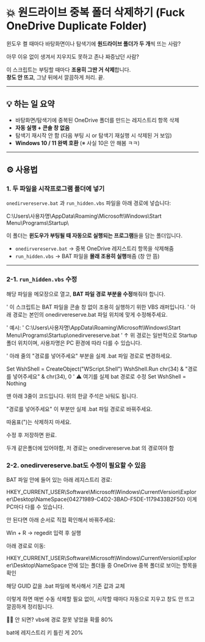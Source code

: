 # 💥 원드라이브 중복 폴더 삭제하기 (Fuck OneDrive Duplicate Folder)

윈도우 켤 때마다 바탕화면이나 탐색기에 **원드라이브 폴더가 두 개**씩 뜨는 사람?

아무 이유 없이 생겨서 지우지도 못하고 존나 짜증났던 사람?

이 스크립트는 부팅할 때마다 **조용히 그딴 거 삭제**합니다.  
**창도 안 뜨고**, 그냥 뒤에서 깔끔하게 처리. 끝.

---

## 💡 하는 일 요약

- 바탕화면/탐색기에 중복된 OneDrive 폴더를 만드는 레지스트리 항목 삭제
- **자동 실행 + 콘솔 창 없음**
- 탐색기 재시작 안 함 (다음 부팅 시 or 탐색기 재실행 시 삭제된 거 보임)
- **Windows 10 / 11 완벽 호환** (※ 사실 10은 안 해봄 ㅋㅋ)

---

## ⚙️ 사용법

### 1. 두 파일을 시작프로그램 폴더에 넣기

`onedirvereserve.bat` 과 `run_hidden.vbs` 파일을 아래 경로에 넣습니다:

C:\Users\사용자명\AppData\Roaming\Microsoft\Windows\Start Menu\Programs\Startup\


이 폴더는 **윈도우가 부팅될 때 자동으로 실행되는 프로그램**들을 담는 폴더입니다.

- `onedirvereserve.bat` → 중복 OneDrive 레지스트리 항목을 삭제해줌
- `run_hidden.vbs` → BAT 파일을 **몰래 조용히 실행**해줌 (창 안 뜸)

---

### 2-1. `run_hidden.vbs` 수정

해당 파일을 메모장으로 열고, **BAT 파일 경로 부분을 수정**해줘야 합니다.


' 이 스크립트는 BAT 파일을 콘솔 창 없이 조용히 실행하기 위한 VBS 래퍼입니다.
' 아래 경로는 본인의 onedirvereserve.bat 파일 위치에 맞게 수정해주세요.

' 예시:
' C:\Users\사용자명\AppData\Roaming\Microsoft\Windows\Start Menu\Programs\Startup\onedirvereserve.bat
' ↑ 위 경로는 일반적으로 Startup 폴더 위치이며, 사용자명은 PC 환경에 따라 다를 수 있습니다.

' 아래 줄의 "경로를 넣어주세요" 부분을 실제 .bat 파일 경로로 변경하세요.

Set WshShell = CreateObject("WScript.Shell")
WshShell.Run chr(34) & "경로를 넣어주세요" & chr(34), 0  ' ⚠ 여기를 실제 bat 경로로 수정
Set WshShell = Nothing

맨 아래 3줄이 코드입니다. 위의 한글 주석은 놔둬도 됩니다.

"경로를 넣어주세요" 이 부분만 실제 .bat 파일 경로로 바꿔주세요.

따옴표(")는 삭제하지 마세요.

수정 후 저장하면 완료.

두개 같은폴더에 있어야함, 저 경로는 onedirvereserve.bat 의 경로여야 함



### 2-2. onedirvereserve.bat도 수정이 필요할 수 있음
BAT 파일 안에 들어 있는 아래 레지스트리 경로:

HKEY_CURRENT_USER\Software\Microsoft\Windows\CurrentVersion\Explorer\Desktop\NameSpace\{04271989-C4D2-3BAD-F5DE-1179433B2F50}
이게 PC마다 다를 수 있습니다.

안 된다면 아래 순서로 직접 확인해서 바꿔주세요:

Win + R → regedit 입력 후 실행

아래 경로로 이동:

HKEY_CURRENT_USER\Software\Microsoft\Windows\CurrentVersion\Explorer\Desktop\NameSpace
안에 있는 폴더들 중 OneDrive 중복 폴더로 보이는 항목을 확인

해당 GUID 값을 .bat 파일에 복사해서 기존 값과 교체

이렇게 하면 매번 수동 삭제할 필요 없이,
시작할 때마다 자동으로 지우고 창도 안 뜨고 깔끔하게 정리됩니다.


🤜🤛 안 되면?
vbs에 경로 잘못 넣었을 확률 80%

bat에 레지스트리 키 틀린 게 20%

